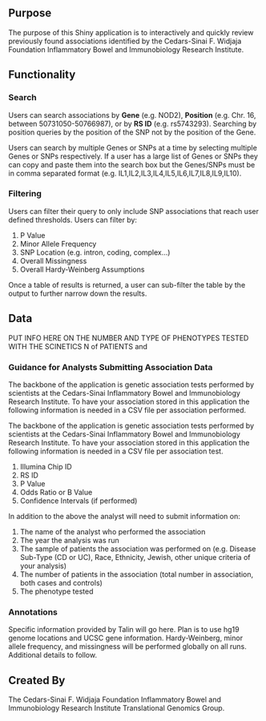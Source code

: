 ## Purpose
The purpose of this Shiny application is to interactively and quickly review previously found associations identified by the Cedars-Sinai F. Widjaja Foundation Inflammatory Bowel and Immunobiology Research Institute.

## Functionality
### Search
Users can search associations by **Gene** (e.g. NOD2), **Position** (e.g. Chr. 16, between 50731050-50766987), or by **RS ID** (e.g. rs5743293). Searching by position queries by the position of the SNP not by the position of the Gene. 

Users can search by multiple Genes or SNPs at a time by selecting multiple Genes or SNPs respectively. If a user has a large list of Genes or SNPs they can copy and paste them into the search box but the Genes/SNPs must be in comma separated format (e.g. IL1,IL2,IL3,IL4,IL5,IL6,IL7,IL8,IL9,IL10).

### Filtering
Users can filter their query to only include SNP associations that reach user defined thresholds. Users can filter by:

1. P Value
2. Minor Allele Frequency
3. SNP Location (e.g. intron, coding, complex...)
4. Overall Missingness
5. Overall Hardy-Weinberg Assumptions

Once a table of results is returned, a user can sub-filter the table by the output to further narrow down the results. 

## Data 

PUT INFO HERE ON THE NUMBER AND TYPE OF PHENOTYPES TESTED WITH THE SCINETICS N of PATIENTS and  

### Guidance for Analysts Submitting Association Data
The backbone of the application is genetic association tests performed by scientists at the Cedars-Sinai Inflammatory Bowel and Immunobiology Research Institute. To have your association stored in this application the following information is needed in a CSV file per association performed.

The backbone of the application is genetic association tests performed by scientists at the Cedars-Sinai Inflammatory Bowel and Immunobiology Research Institute. To have your association stored in this application the following information is needed in a CSV file per association test. 

1. Illumina Chip ID
2. RS ID
3. P Value
4. Odds Ratio or B Value 
5. Confidence Intervals (if performed)

In addition to the above the analyst will need to submit information on:

1. The name of the analyst who performed the association
2. The year the analysis was run
3. The sample of patients the association was performed on (e.g. Disease Sub-Type (CD or UC), Race, Ethnicity, Jewish, other unique criteria of your analysis)
4. The number of patients in the association (total number in association, both cases and controls)
5. The phenotype tested


### Annotations
Specific information provided by Talin will go here. Plan is to use hg19 genome locations and UCSC gene information.
Hardy-Weinberg, minor allele frequency, and missingness will be performed globally on all runs. Additional details to follow. 

## Created By
The Cedars-Sinai F. Widjaja Foundation Inflammatory Bowel and Immunobiology Research Institute Translational Genomics Group.




